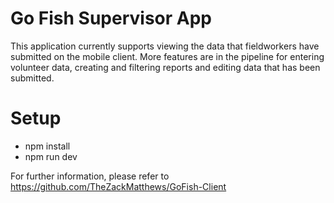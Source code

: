 # Go Fish Supervisor App

This application currently supports viewing the data that fieldworkers have submitted on the mobile client. More features are in the pipeline for entering volunteer data, creating and filtering reports and editing data that has been submitted.

# Setup

- npm install
- npm run dev

For further information, please refer to https://github.com/TheZackMatthews/GoFish-Client

